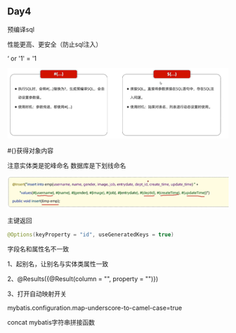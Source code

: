 ## Day4

预编译sql

性能更高、更安全（防止sql注入）

‘ or '1' = '1

![参数占位符](img/参数占位符.png)

#{}获得对象内容

注意实体类是驼峰命名 数据库是下划线命名

![mybatis插入](img/mybatis插入.png)

主键返回

```java
@Options(keyProperty = "id", useGeneratedKeys = true)
```

字段名和属性名不一致

1、起别名，让别名与实体类属性一致

2、@Results({@Result(column = "", property = "")})

3、打开自动映射开关 

mybatis.configuration.map-underscore-to-camel-case=true



concat mybatis字符串拼接函数